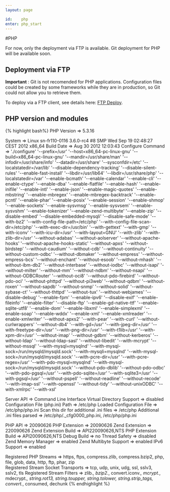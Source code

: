 ```yaml
---
layout: page

id:    php
enter: php_start
---
```

#PHP

For now, only the deployment via FTP is available. 
Git deployment for PHP will be available soon.

## Deployment via FTP 
**Important** : Git is not recomended for PHP applications. Configuration files could be created by some frameworks while they are in production, so Git could not allow you to retrieve them.

To deploy via a FTP client, see details here: <a href="/app-deployment/ftp-deploy.html">FTP Deploy</a>.  

## PHP version and modules

{% highlight bash%}
PHP Version => 5.3.16

System => Linux sn-fr110-0116 3.6.0-rc4 #8 SMP Wed Sep 19 02:48:27 CEST 2012 x86_64
Build Date => Aug 30 2012 12:03:43
Configure Command =>  './configure'  '--prefix=/usr' '--host=x86_64-pc-linux-gnu' '--build=x86_64-pc-linux-gnu' '--mandir=/usr/share/man' '--infodir=/usr/share/info' '--datadir=/usr/share' '--sysconfdir=/etc' '--localstatedir=/var/lib' '--disable-dependency-tracking' '--disable-silent-rules' '--enable-fast-install' '--libdir=/usr/lib64' '--libdir=/usr/share/php' '--localstatedir=/var' '--enable-bcmath' '--enable-calendar' '--enable-cli' '--enable-ctype' '--enable-dba' '--enable-flatfile' '--enable-hash' '--enable-inifile' '--enable-intl' '--enable-json' '--enable-magic-quotes' '--enable-mbstring' '--enable-mbregex' '--enable-mbregex-backtrack' '--enable-pcntl' '--enable-phar' '--enable-posix' '--enable-session' '--enable-shmop' '--enable-sockets' '--enable-sysvmsg' '--enable-sysvsem' '--enable-sysvshm' '--enable-tokenizer' '--enable-zend-multibyte' '--enable-zip' '--disable-embed' '--disable-embedded-mysqli' '--disable-safe-mode' '--with-bz2' '--with-config-file-path=/etc/php' '--with-config-file-scan-dir=/etc/php' '--with-exec-dir=/usr/bin' '--with-gettext' '--with-gmp' '--with-iconv' '--with-icu-dir=/usr' '--with-layout=GNU' '--with-zlib' '--with-zlib-dir=/usr' '--without-adabas' '--without-aolserver' '--without-apache-hooks' '--without-apache-hooks-static' '--without-apxs' '--without-birdstep' '--without-caudium' '--without-cdb' '--without-continuity' '--without-custom-odbc' '--without-dbmaker' '--without-empress' '--without-empress-bcs' '--without-enchant' '--without-esoob' '--without-mhash' '--without-ibm-db2' '--without-interbase' '--without-iodbc' '--without-isapi' '--without-milter' '--without-mm' '--without-ndbm' '--without-nsapi' '--without-ODBCRouter' '--without-oci8' '--without-pdo-firebird' '--without-pdo-oci' '--without-phttpd' '--without-pi3web' '--without-qdbm' '--without-roxen' '--without-sapdb' '--without-snmp' '--without-solid' '--without-sybase-ct' '--without-thttpd' '--without-tux' '--without-webjames' '--disable-debug' '--enable-fpm' '--enable-ipv6' '--disable-exif' '--enable-fileinfo' '--enable-filter' '--disable-ftp' '--enable-gd-native-ttf' '--enable-sqlite-utf8' '--enable-dom' '--enable-libxml' '--enable-simplexml' '--enable-soap' '--enable-wddx' '--enable-xml' '--enable-xmlreader' '--enable-xmlwriter' '--without-apxs2' '--with-pear' '--with-curl' '--without-curlwrappers' '--without-db4' '--with-gd=/usr' '--with-jpeg-dir=/usr' '--with-freetype-dir=/usr' '--with-png-dir=/usr' '--with-t1lib=/usr' '--with-xpm-dir=/usr' '--without-imap' '--without-gdbm' '--without-kerberos' '--without-ldap' '--without-ldap-sasl' '--without-libedit' '--with-mcrypt' '--without-mssql' '--with-mysql=mysqlnd' '--with-mysql-sock=/run/mysqld/mysqld.sock' '--with-mysqli=mysqlnd' '--with-mysql-sock=/run/mysqld/mysqld.sock' '--with-pcre-dir=/usr' '--with-pcre-regex=/usr' '--with-pdo-mysql=mysqlnd' '--with-mysql-sock=/run/mysqld/mysqld.sock' '--without-pdo-dblib' '--without-pdo-odbc' '--with-pdo-pgsql=/usr' '--with-pdo-sqlite=/usr' '--with-sqlite3=/usr' '--with-pgsql=/usr' '--without-pspell' '--without-readline' '--without-recode' '--with-imap-ssl' '--with-openssl' '--without-tidy' '--without-unixODBC' '--with-xmlrpc' '--with-xsl'

Server API => Command Line Interface
Virtual Directory Support => disabled
Configuration File (php.ini) Path => /etc/php
Loaded Configuration File => /etc/php/php.ini
Scan this dir for additional .ini files => /etc/php
Additional .ini files parsed => /etc/php/._cfg0000_php.ini,
/etc/php/php.ini

PHP API => 20090626
PHP Extension => 20090626
Zend Extension => 220090626
Zend Extension Build => API220090626,NTS
PHP Extension Build => API20090626,NTS
Debug Build => no
Thread Safety => disabled
Zend Memory Manager => enabled
Zend Multibyte Support => enabled
IPv6 Support => enabled

Registered PHP Streams => https, ftps, compress.zlib, compress.bzip2, php, file, glob, data, http, ftp, phar, zip  
Registered Stream Socket Transports => tcp, udp, unix, udg, ssl, sslv3, sslv2, tls
Registered Stream Filters => zlib.*, bzip2.*, convert.iconv.*, mcrypt.*, mdecrypt.*, string.rot13, string.toupper, string.tolower, string.strip_tags, convert.*, consumed, dechunk
{% endhighlight %}
